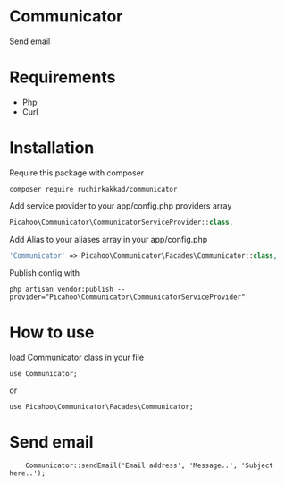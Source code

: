 # Communicator

Send email

# Requirements

* Php
* Curl

# Installation
Require this package with composer
```
composer require ruchirkakkad/communicator
```

Add service provider to your app/config.php providers array
```php
Picahoo\Communicator\CommunicatorServiceProvider::class,
```

Add Alias to your aliases array in your app/config.php
```php
'Communicator' => Picahoo\Communicator\Facades\Communicator::class,
```
Publish config with
```
php artisan vendor:publish --provider="Picahoo\Communicator\CommunicatorServiceProvider"
```
# How to use 
load Communicator class in your file
 ```
use Communicator;
   ```
   or
   ```
  use Picahoo\Communicator\Facades\Communicator;
  ```
  
# Send email 
```
    Communicator::sendEmail('Email address', 'Message..', 'Subject here..');    
```

